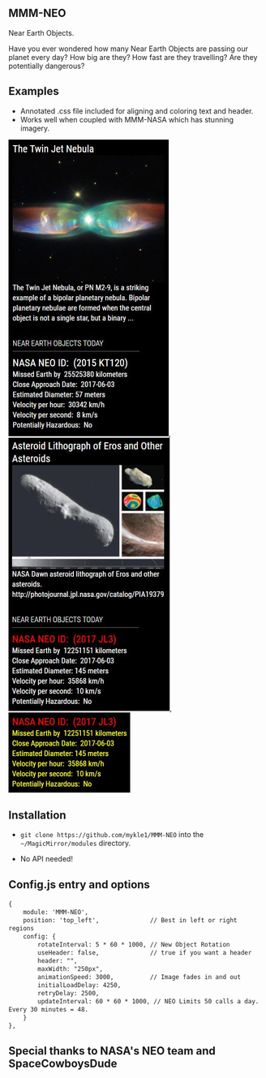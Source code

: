 ## MMM-NEO
Near Earth Objects.

Have you ever wondered how many Near Earth Objects are passing our planet every day?
How big are they? How fast are they travelling? Are they potentially dangerous?

## Examples

* Annotated .css file included for aligning and coloring text and header.
* Works well when coupled with MMM-NASA which has stunning imagery.

![](pix/1.JPG), ![](pix/2.JPG), ![](pix/3.JPG)

## Installation

* `git clone https://github.com/mykle1/MMM-NEO` into the `~/MagicMirror/modules` directory.

* No API needed!


## Config.js entry and options

    {
        module: 'MMM-NEO',
        position: 'top_left',              // Best in left or right regions
        config: { 
		    rotateInterval: 5 * 60 * 1000, // New Object Rotation
		    useHeader: false,              // true if you want a header
            header: "",
		    maxWidth: "250px",
		    animationSpeed: 3000,          // Image fades in and out
            initialLoadDelay: 4250,
            retryDelay: 2500,
		    updateInterval: 60 * 60 * 1000, // NEO Limits 50 calls a day. Every 30 minutes = 48. 
        }
    },
	

## Special thanks to NASA's NEO team and SpaceCowboysDude